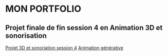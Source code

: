 # MON PORTFOLIO

## Projet finale de fin session 4 en Animation 3D et sonorisation

[Projet 3D et sonoriation session 4](https://www.youtube.com/watch?v=Ymdzi_aRClY)
[Animation générative](https://www.youtube.com/watch?v=ZPlIBzpbd74)
